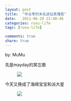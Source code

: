 ```yaml
---
layout: post
title:  "毕业季的未名进站真懂我"
date:   2011-06-29 22:48:46
categories: ruxu-life
tags: [ruxu-life]

comments: true
share: true
---
```

by: MuMu

先是mayday的笑忘歌
<figure>
<a href="{{ site.url }}/images/xiaowangge.jpg"><img src="{{ site.url }}/images/xiaowangge.jpg"></a>
</figure>

今天又换成了海绵宝宝和派大星
<figure>
<a href="{{ site.url }}/images/biyehaibao.jpg"><img src="{{ site.url }}/images/biyehaibao.jpg"></a>
</figure>
